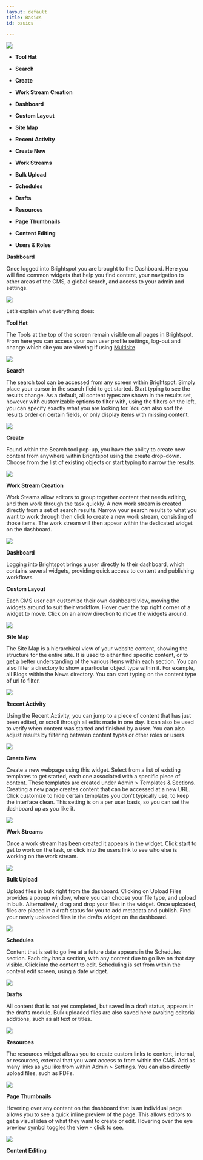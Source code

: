 ```yaml
---
layout: default
title: Basics
id: basics

---
```



![](http://docs.brightspot.s3.amazonaws.com/dashboard_2.1.png)


- **Tool Hat**

- **Search**

- **Create**

- **Work Stream Creation**

- **Dashboard**

- **Custom Layout**

- **Site Map**

- **Recent Activity**

- **Create New**

- **Work Streams**

- **Bulk Upload**

- **Schedules**

- **Drafts**

- **Resources**

- **Page Thumbnails**

- **Content Editing**

- **Users & Roles**

**Dashboard**


Once logged into Brightspot you are brought to the Dashboard. Here you will find common widgets that help you find content, your navigation to other areas of the CMS, a global search, and access to your admin and settings.

![](http://docs.brightspot.s3.amazonaws.com/dashboard_2.1.png)


Let’s explain what everything does:


**Tool Hat**

The Tools at the top of the screen remain visible on all pages in Brightspot. From here you can access your own user profile settings, log-out and change which site you are viewing if using [Multisite]().

![](http://docs.brightspot.s3.amazonaws.com/dashboard_profile_2.1.png)


**Search**

The search tool can be accessed from any screen within Brightspot. Simply place your cursor in the search field to get started. Start typing to see the results change. As a default, all content types are shown in the results set, however with customizable options to filter with, using the filters on the left, you can specify exactly what you are looking for. You can also sort the results order on certain fields, or only display items with missing content.

![](http://docs.brightspot.s3.amazonaws.com/dashboard_search_2.1.png)

**Create**

Found within the Search tool pop-up, you have the ability to create new content from anywhere within Brightspot using the create drop-down. Choose from the list of existing objects or start typing to narrow the results.

![](http://docs.brightspot.s3.amazonaws.com/dashboard_create_2.1.png)


**Work Stream Creation**

Work Steams allow editors to group together content that needs editing, and then work through the task quickly. A new work stream is created directly from a set of search results. Narrow your search results to what you want to work through then click to create a new work stream, consisting of those items. The work stream will then appear within the dedicated widget on the dashboard.	

![](http://docs.brightspot.s3.amazonaws.com/dashboard_workstream_2.1.png)



**Dashboard**

Logging into Brightspot brings a user directly to their dashboard, which contains several widgets, providing quick access to content and publishing workflows.

**Custom Layout**

Each CMS user can customize their own dashboard view, moving the widgets around to suit their workflow. Hover over the top right corner of a widget to move. Click on an arrow direction to move the widgets around.

![](http://docs.brightspot.s3.amazonaws.com/dashboard_custom_2.1.png)


**Site Map**

The Site Map is a hierarchical view of your website content, showing the structure for the entire site. It is used to either find specific content, or to get a better understanding of the various items within each section. You can also filter a directory to show a particular object type within it. For example, all Blogs within the News directory. You can start typing on the content type of url to filter.

![](http://docs.brightspot.s3.amazonaws.com/sitemap_widget_2.1.png)


**Recent Activity**

Using the Recent Activity, you can jump to a piece of content that has just been edited, or scroll through all edits made in one day. It can also be used to verify when content was started and finished by a user. You can also adjust results by filtering between content types or other roles or users.

![](http://docs.brightspot.s3.amazonaws.com/recent_widget_2.1.png)


**Create New**

Create a new webpage using this widget. Select from a list of existing templates to get started, each one associated with a specific piece of content. These templates are created under Admin > Templates & Sections. Creating a new page creates content that can be accessed at a new URL. Click customize to hide certain templates you don't typically use, to keep the interface clean. This setting is on a per user basis, so you can set the dashboard up as you like it.

![](http://docs.brightspot.s3.amazonaws.com/create_widget_2.1.png)


**Work Streams**

Once a work stream has been created it appears in the widget. Click start to get to work on the task, or click into the users link to see who else is working on the work stream.

![](http://docs.brightspot.s3.amazonaws.com/stream_widget_2.1.png)


**Bulk Upload**

Upload files in bulk right from the dashboard. Clicking on Upload Files provides a popup window, where you can choose your file type, and upload in bulk. Alternatively, drag and drop your files in the widget. Once uploaded, files are placed in a draft status for you to add metadata and publish. Find your newly uploaded files in the drafts widget on the dashboard.

![](http://docs.brightspot.s3.amazonaws.com/bulk_widget_2.1.png)


**Schedules**

Content that is set to go live at a future date appears in the Schedules section. Each day has a section, with any content due to go live on that day visible. Click into the content to edit. Scheduling is set from within the content edit screen, using a date widget.

![](http://docs.brightspot.s3.amazonaws.com/sch_widget_dash.png)


**Drafts**

All content that is not yet completed, but saved in a draft status, appears in the drafts module. Bulk uploaded files are also saved here awaiting editorial additions, such as alt text or titles.

![](http://docs.brightspot.s3.amazonaws.com/draft_widget_2.1.png)


**Resources**

The resources widget allows you to create custom links to content, internal, or resources, external that you want access to from within the CMS. Add as many links as you like from within Admin > Settings. You can also directly upload files, such as PDFs.

![](http://docs.brightspot.s3.amazonaws.com/resource_widget_2.1.png)


**Page Thumbnails**

Hovering over any content on the dashboard that is an individual page allows you to see a quick inline preview of the page. This allows editors to get a visual idea of what they want to create or edit. Hovering over the eye preview symbol toggles the view - click to see.

![](http://docs.brightspot.s3.amazonaws.com/thumb_preview_2.1.png)


**Content Editing**


















